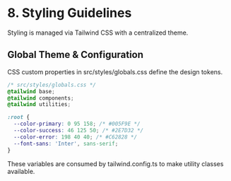 # 8. Styling Guidelines

Styling is managed via Tailwind CSS with a centralized theme.

## Global Theme & Configuration

CSS custom properties in src/styles/globals.css define the design tokens.

```css
/* src/styles/globals.css */
@tailwind base;
@tailwind components;
@tailwind utilities;

:root {
  --color-primary: 0 95 158; /* #005F9E */
  --color-success: 46 125 50; /* #2E7D32 */
  --color-error: 198 40 40; /* #C62828 */
  --font-sans: 'Inter', sans-serif;
}
```

These variables are consumed by tailwind.config.ts to make utility classes available.

